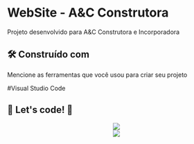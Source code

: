 # WebSite - A&C Construtora

Projeto desenvolvido para  A&C Construtora e Incorporadora

## 🛠️ Construído com

Mencione as ferramentas que você usou para criar seu projeto

#Visual Studio Code



## 🚀 Let's code! 🚀

<div align="center">
<img src="https://user-images.githubusercontent.com/97262523/211092719-35879e5c-79cd-4c6b-9418-40b2db2cf871.png">
</div>
<div align="center">
<img src="https://user-images.githubusercontent.com/97262523/211093164-c50ea33e-3ada-4bb3-8d70-6b6ccc1664f9.png">
</div>





